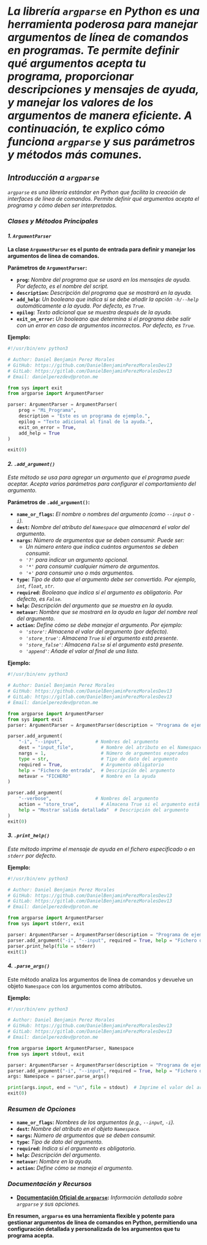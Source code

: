 <!-- Author: Daniel Benjamin Perez Morales -->
<!-- GitHub: https://github.com/DanielBenjaminPerezMoralesDev13 -->
<!-- GitLab: https://gitlab.com/DanielBenjaminPerezMoralesDev13 -->
<!-- Email: danielperezdev@proton.me -->

# ***La librería `argparse` en Python es una herramienta poderosa para manejar argumentos de línea de comandos en programas. Te permite definir qué argumentos acepta tu programa, proporcionar descripciones y mensajes de ayuda, y manejar los valores de los argumentos de manera eficiente. A continuación, te explico cómo funciona `argparse` y sus parámetros y métodos más comunes.***

## ***Introducción a `argparse`***

*`argparse` es una librería estándar en Python que facilita la creación de interfaces de línea de comandos. Permite definir qué argumentos acepta el programa y cómo deben ser interpretados.*

### ***Clases y Métodos Principales***

#### ***1. `ArgumentParser`***

**La clase `ArgumentParser` es el punto de entrada para definir y manejar los argumentos de línea de comandos.**

**Parámetros de `ArgumentParser`:**

- **`prog`:** *Nombre del programa que se usará en los mensajes de ayuda. Por defecto, es el nombre del script.*
- **`description`:** *Descripción del programa que se mostrará en la ayuda.*
- **`add_help`:** *Un booleano que indica si se debe añadir la opción `-h/--help` automáticamente a la ayuda. Por defecto, es `True`.*
- **`epilog`:** *Texto adicional que se muestra después de la ayuda.*
- **`exit_on_error`:** *Un booleano que determina si el programa debe salir con un error en caso de argumentos incorrectos. Por defecto, es `True`.*

**Ejemplo:**

```python
#!/usr/bin/env python3

# Author: Daniel Benjamin Perez Morales
# GitHub: https://github.com/DanielBenjaminPerezMoralesDev13
# GitLab: https://gitlab.com/DanielBenjaminPerezMoralesDev13
# Email: danielperezdev@proton.me

from sys import exit
from argparse import ArgumentParser

parser: ArgumentParser = ArgumentParser(
    prog = "Mi_Programa",
    description = "Este es un programa de ejemplo.",
    epilog = "Texto adicional al final de la ayuda.",
    exit_on_error = True,
    add_help = True
)

exit(0)
```

#### ***2. `.add_argument()`***

*Este método se usa para agregar un argumento que el programa puede aceptar. Acepta varios parámetros para configurar el comportamiento del argumento.*

**Parámetros de `.add_argument()`:**

- **`name_or_flags`:** *El nombre o nombres del argumento (como `--input` o `-i`).*
- **`dest`:** *Nombre del atributo del `Namespace` que almacenará el valor del argumento.*
- **`nargs`:** *Número de argumentos que se deben consumir. Puede ser:*
  - *Un número entero que indica cuántos argumentos se deben consumir.*
  - *`'?'` para indicar un argumento opcional.*
  - *`'*'` para consumir cualquier número de argumentos.*
  - *`'+'` para consumir uno o más argumentos.*
- **`type`:** *Tipo de dato que el argumento debe ser convertido. Por ejemplo, `int`, `float`, `str`.*
- **`required`:** *Booleano que indica si el argumento es obligatorio. Por defecto, es `False`.*
- **`help`:** *Descripción del argumento que se muestra en la ayuda.*
- **`metavar`:** *Nombre que se mostrará en la ayuda en lugar del nombre real del argumento.*
- **`action`:** *Define cómo se debe manejar el argumento. Por ejemplo:*
  - *`'store'`: Almacena el valor del argumento (por defecto).*
  - *`'store_true'`: Almacena `True` si el argumento está presente.*
  - *`'store_false'`: Almacena `False` si el argumento está presente.*
  - *`'append'`: Añade el valor al final de una lista.*

**Ejemplo:**

```python
#!/usr/bin/env python3

# Author: Daniel Benjamin Perez Morales
# GitHub: https://github.com/DanielBenjaminPerezMoralesDev13
# GitLab: https://gitlab.com/DanielBenjaminPerezMoralesDev13
# Email: danielperezdev@proton.me

from argparse import ArgumentParser
from sys import exit
parser: ArgumentParser = ArgumentParser(description = "Programa de ejemplo")

parser.add_argument(
    "-i", "--input",            # Nombres del argumento
    dest = "input_file",          # Nombre del atributo en el Namespace
    nargs = 1,                    # Número de argumentos esperados
    type = str,                   # Tipo de dato del argumento
    required = True,              # Argumento obligatorio
    help = "Fichero de entrada",  # Descripción del argumento
    metavar = "FICHERO"           # Nombre en la ayuda
)

parser.add_argument(
    "--verbose",                # Nombres del argumento
    action = "store_true",        # Almacena True si el argumento está presente
    help = "Mostrar salida detallada"  # Descripción del argumento
)
exit(0)
```

#### ***3. `.print_help()`***

*Este método imprime el mensaje de ayuda en el fichero especificado o en `stderr` por defecto.*

**Ejemplo:**

```python
#!/usr/bin/env python3

# Author: Daniel Benjamin Perez Morales
# GitHub: https://github.com/DanielBenjaminPerezMoralesDev13
# GitLab: https://gitlab.com/DanielBenjaminPerezMoralesDev13
# Email: danielperezdev@proton.me

from argparse import ArgumentParser
from sys import stderr, exit

parser: ArgumentParser = ArgumentParser(description = "Programa de ejemplo")
parser.add_argument("-i", "--input", required = True, help = "Fichero de entrada")
parser.print_help(file = stderr)
exit(1)
```

#### ***4. `.parse_args()`***

Este método analiza los argumentos de línea de comandos y devuelve un objeto `Namespace` con los argumentos como atributos.

**Ejemplo:**

```python
#!/usr/bin/env python3

# Author: Daniel Benjamin Perez Morales
# GitHub: https://github.com/DanielBenjaminPerezMoralesDev13
# GitLab: https://gitlab.com/DanielBenjaminPerezMoralesDev13
# Email: danielperezdev@proton.me

from argparse import ArgumentParser, Namespace
from sys import stdout, exit

parser: ArgumentParser = ArgumentParser(description = "Programa de ejemplo")
parser.add_argument("-i", "--input", required = True, help = "Fichero de entrada")
args: Namespace = parser.parse_args()

print(args.input, end = "\n", file = stdout)  # Imprime el valor del argumento --input
exit(0)
```

### ***Resumen de Opciones***

- **`name_or_flags`:** *Nombres de los argumentos (e.g., `--input`, `-i`).*
- **`dest`:** *Nombre del atributo en el objeto `Namespace`.*
- **`nargs`:** *Número de argumentos que se deben consumir.*
- **`type`:** *Tipo de dato del argumento.*
- **`required`:** *Indica si el argumento es obligatorio.*
- **`help`:** *Descripción del argumento.*
- **`metavar`:** *Nombre en la ayuda.*
- **`action`:** *Define cómo se maneja el argumento.*

### ***Documentación y Recursos***

- **[Documentación Oficial de `argparse`](https://docs.python.org/3/library/argparse.html "https://docs.python.org/3/library/argparse.html"):** *Información detallada sobre `argparse` y sus opciones.*

**En resumen, `argparse` es una herramienta flexible y potente para gestionar argumentos de línea de comandos en Python, permitiendo una configuración detallada y personalizada de los argumentos que tu programa acepta.**
